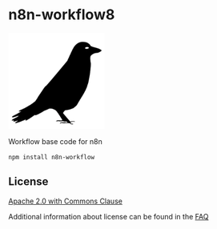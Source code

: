 # n8n-workflow8

![n8n.io - Workflow Automation](https://raw.githubusercontent.com/n8n-io/n8n/master/assets/n8n-logo.png)

Workflow base code for n8n

```
npm install n8n-workflow
```

## License

[Apache 2.0 with Commons Clause](https://github.com/n8n-io/n8n/blob/master/packages/workflow/LICENSE.md)

Additional information about license can be found in the [FAQ](https://docs.n8n.io/#/faq?id=license)
